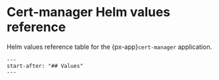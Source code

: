 ```{px-app-values} cert-manager
```

# Cert-manager Helm values reference

Helm values reference table for the {px-app}`cert-manager` application.

```{include} ../../../applications/cert-manager/README.md
---
start-after: "## Values"
---
```
